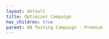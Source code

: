 ```yaml
---
layout: default
title: Optimizer Campaign
has_children: true
parent: AB Testing Campaign - Premium
---
```

